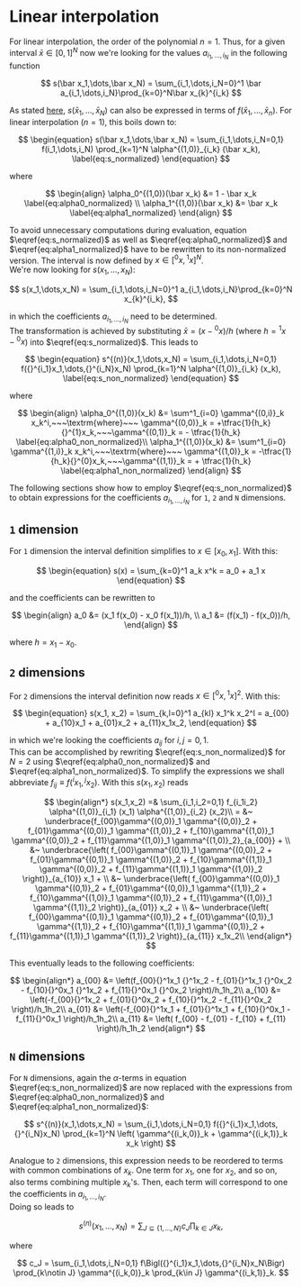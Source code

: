 # Linear interpolation

For linear interpolation, the order of the polynomial $n = 1$. Thus, for a given
interval $\bar x \in [0, 1]^N$ now we're looking for the values
$a_{i_1,\dots,i_N}$ in the following function

$$
s(\bar x_1,\dots,\bar x_N) = \sum_{i_1,\dots,i_N=0}^1 \bar a_{i_1,\dots,i_N}\prod_{k=0}^N\bar x_{k}^{i_k}
$$

As stated [here](index.md), $s(\bar x_1,\dots,\bar x_N)$ can also be expressed in terms of $f(\bar x_1, \dots, \bar x_n)$. For linear interpolation ($n=1$), this boils down to:

$$
\begin{equation}
s(\bar x_1,\dots,\bar x_N) = \sum_{i_1,\dots,i_N=0,1} f(i_1,\dots,i_N) \prod_{k=1}^N \alpha^{(1,0)}_{i_k} (\bar x_k), \label{eq:s_normalized}
\end{equation}
$$

where

$$
\begin{align}
\alpha_0^{(1,0)}(\bar x_k) &= 1 - \bar x_k \label{eq:alpha0_normalized} \\
\alpha_1^{(1,0)}(\bar x_k) &= \bar x_k \label{eq:alpha1_normalized}
\end{align}
$$

To avoid unnecessary computations during evaluation, equation
$\eqref{eq:s_normalized}$ as well as $\eqref{eq:alpha0_normalized}$ and
$\eqref{eq:alpha1_normalized}$ have to be rewritten to its non-normalized
version. The interval is now defined by $x \in [{}^0x, {}^1x]^N$.  
We're now looking for $s(x_1,\dots,x_N)$:

$$
s(x_1,\dots,x_N) = \sum_{i_1,\dots,i_N=0}^1 a_{i_1,\dots,i_N}\prod_{k=0}^N
x_{k}^{i_k},
$$

in which the coefficients $a_{i_1,\dots,i_N}$ need to be determined.  
The transformation is achieved by substituting $\bar x = (x - {}^0x)/h$ (where
$h={}^1x-{}^0x$) into $\eqref{eq:s_normalized}$. This leads to

$$
\begin{equation}
s^{(n)}(x_1,\dots,x_N) = \sum_{i_1,\dots,i_N=0,1} f({}^{i_1}x_1,\dots,{}^{i_N}x_N) \prod_{k=1}^N \alpha^{(1,0)}_{i_k} (x_k), \label{eq:s_non_normalized}
\end{equation}
$$

where

$$
\begin{align}
\alpha_0^{(1,0)}(x_k) &= \sum^1_{i=0} \gamma^{(0,i)}_k x_k^i,~~~\textrm{where}~~~ \gamma^{(0,0)}_k = +\tfrac{1}{h_k}{}^{1}x_k,~~~\gamma^{(0,1)}_k = - \tfrac{1}{h_k}
\label{eq:alpha0_non_normalized}\\
\alpha_1^{(1,0)}(x_k) &= \sum^1_{i=0} \gamma^{(1,i)}_k x_k^i,~~~\textrm{where}~~~
\gamma^{(1,0)}_k = -\tfrac{1}{h_k}{}^{0}x_k,~~~\gamma^{(1,1)}_k = +
\tfrac{1}{h_k} \label{eq:alpha1_non_normalized} \end{align}
$$

The following sections show how to employ $\eqref{eq:s_non_normalized}$ to
obtain expressions for the coefficients $a_{i_1,\dots,i_N}$ for `1`, `2` and `N`
dimensions.

## `1` dimension

For `1` dimension the interval definition simplifies to $x \in [x_0, x_1]$. With
this:

$$
\begin{equation}
s(x) = \sum_{k=0}^1 a_k x^k =  a_0 + a_1 x
\end{equation}
$$

and the coefficients can be rewritten to

$$
\begin{align}
a_0 &= (x_1 f(x_0) - x_0 f(x_1))/h, \\
a_1 &= (f(x_1) - f(x_0))/h,
\end{align}
$$

where $h = x_1 - x_0$.

## `2` dimensions

For `2` dimensions the interval definition now reads $x \in [{}^0x, {}^1x]^2$.
With this:

$$
\begin{equation}
s(x_1, x_2) = \sum_{k,l=0}^1 a_{kl} x_1^k x_2^l = a_{00} + a_{10}x_1 + a_{01}x_2 + a_{11}x_1x_2,
\end{equation}
$$

in which we're looking the coefficients $a_{ij}$ for $i,j=0,1$.  
This can be accomplished by rewriting $\eqref{eq:s_non_normalized}$ for $N=2$
using $\eqref{eq:alpha0_non_normalized}$ and $\eqref{eq:alpha1_non_normalized}$.
To simplify the expressions we shall abbreviate $f_{ij} \equiv f({}^ix_1,{}^jx_2)$. With this $s(x_1,x_2)$ reads

$$
\begin{align*}
s(x_1,x_2) =& \sum_{i_1,i_2=0,1} f_{i_1i_2} \alpha^{(1,0)}_{i_1} (x_1)
\alpha^{(1,0)}_{i_2} (x_2)\\
 = &~ \underbrace{f_{00}\gamma^{(0,0)}_1 \gamma^{(0,0)}_2 + 
      f_{01}\gamma^{(0,0)}_1 \gamma^{(1,0)}_2 + 
      f_{10}\gamma^{(1,0)}_1 \gamma^{(0,0)}_2 + 
      f_{11}\gamma^{(1,0)}_1 \gamma^{(1,0)}_2}_{a_{00}} + \\
   &~ \underbrace{\left( f_{00}\gamma^{(0,1)}_1 \gamma^{(0,0)}_2 + 
             f_{01}\gamma^{(0,1)}_1 \gamma^{(1,0)}_2 + 
             f_{10}\gamma^{(1,1)}_1 \gamma^{(0,0)}_2 + 
             f_{11}\gamma^{(1,1)}_1 \gamma^{(1,0)}_2 \right)}_{a_{10}} x_1 +  \\
   &~ \underbrace{\left( f_{00}\gamma^{(0,0)}_1 \gamma^{(0,1)}_2 + 
             f_{01}\gamma^{(0,0)}_1 \gamma^{(1,1)}_2 + 
             f_{10}\gamma^{(1,0)}_1 \gamma^{(0,1)}_2 + 
             f_{11}\gamma^{(1,0)}_1 \gamma^{(1,1)}_2 \right)}_{a_{01}} x_2 +  \\
   &~ \underbrace{\left( f_{00}\gamma^{(0,1)}_1 \gamma^{(0,1)}_2 + 
             f_{01}\gamma^{(0,1)}_1 \gamma^{(1,1)}_2 + 
             f_{10}\gamma^{(1,1)}_1 \gamma^{(0,1)}_2 + 
             f_{11}\gamma^{(1,1)}_1 \gamma^{(1,1)}_2 \right)}_{a_{11}} x_1x_2\\
\end{align*}
$$

This eventually leads to the following coefficients:

$$
\begin{align*}
a_{00} &= \left(f_{00}{}^1x_1 {}^1x_2 - 
                f_{01}{}^1x_1 {}^0x_2 - 
                f_{10}{}^0x_1 {}^1x_2 + 
                f_{11}{}^0x_1 {}^0x_2 \right)/h_1h_2\\
a_{10} &= \left(-f_{00}{}^1x_2 + 
                 f_{01}{}^0x_2 + 
                 f_{10}{}^1x_2 -
                 f_{11}{}^0x_2 \right)/h_1h_2\\
a_{01} &= \left(-f_{00}{}^1x_1 + 
                 f_{01}{}^1x_1 + 
                 f_{10}{}^0x_1 -
                 f_{11}{}^0x_1 \right)/h_1h_2\\
a_{11} &= \left( f_{00} - 
                 f_{01} - 
                 f_{10} +
                 f_{11} \right)/h_1h_2
\end{align*}
$$

## `N` dimensions

For `N` dimensions, again the $\alpha$-terms in equation
$\eqref{eq:s_non_normalized}$ are now replaced with the expressions from
$\eqref{eq:alpha0_non_normalized}$ and $\eqref{eq:alpha1_non_normalized}$:

$$
s^{(n)}(x_1,\dots,x_N) = \sum_{i_1,\dots,i_N=0,1} f({}^{i_1}x_1,\dots,{}^{i_N}x_N) \prod_{k=1}^N \left( \gamma^{(i_k,0)}_k + \gamma^{(i_k,1)}_k x_k  \right)
$$

Analogue to `2` dimensions, this expression needs to be reordered to terms with
common combinations of $x_k$​. One term for $x_1$​, one for $x_2$​, and so on,
also terms combining multiple $x_k$'s. Then, each term will correspond to one
the coefficients in $a_{i_1,\dots,i_N}$.  
Doing so leads to

$$
s^{(n)}(x_1,\dots,x_N) = \sum_{J\subseteq \{1,\dots,N\}} c_J \prod_{k\in J} x_k,
$$

where

$$
c_J = \sum_{i_1,\dots,i_N=0,1} f\Bigl({}^{i_1}x_1,\dots,{}^{i_N}x_N\Bigr)
\prod_{k\notin J} \gamma^{(i_k,0)}_k \prod_{k\in J} \gamma^{(i_k,1)}_k.
$$
